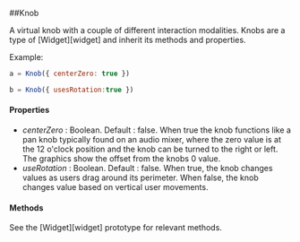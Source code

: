 ##Knob

A virtual knob with a couple of different interaction modalities. Knobs are a type of [Widget][widget] and inherit its methods and properties.

Example:
```javascript
a = Knob({ centerZero: true })

b = Knob({ usesRotation:true })
```

#### Properties

* _centerZero_ : Boolean. Default : false. When true the knob functions like a pan knob typically found on an audio mixer, where the zero value is at the 12 o'clock position and the knob can be turned to the right or left. The graphics show the offset from the knobs 0 value.
* _useRotation_  : Boolean. Default : false. When true, the knob changes values as users drag around its perimeter. When false, the knob changes value based on vertical user movements.

#### Methods

See the [Widget][widget] prototype for relevant methods.

